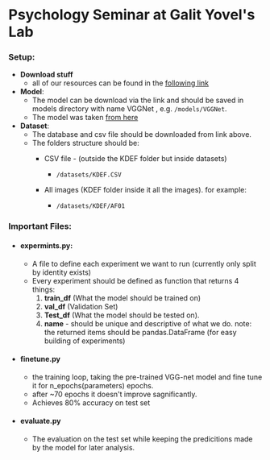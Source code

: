 # Psychology Seminar at Galit Yovel's Lab

### Setup:
* **Download stuff**
    * all of our resources can be found in the [following link](https://drive.google.com/drive/folders/1B6PIZww-UtlqpLhoG2euaS-T9qQMgQX9?usp=sharing)
* **Model**:
    * The model can be download via the  link and should be saved in models directory with name VGGNet , e.g. ```/models/VGGNet```.
    * The model was taken [from here](https://github.com/usef-kh/fer)
* **Dataset**:
     * The database and csv file should be downloaded from link above.
     * The folders structure should be:
        * CSV file - (outside the KDEF folder but inside datasets)
            * `/datasets/KDEF.CSV `

        * All images (KDEF folder inside it all the images). for example:
            * `/datasets/KDEF/AF01`    

### Important Files:
*  #### expermints.py: 
    * A file to define each experiment we want to run (currently only split by identity exists)
    * Every experiment should be defined as function that returns 4 things:
        1) **train_df** (What the model should be trained on)
        2) **val_df** (Validation Set)
        3) **Test_df** (What the model should be tested on).
        4) **name** - should be unique and descriptive of what we do.
        note: the returned items should be pandas.DataFrame (for easy building of experiments)
    
*   #### finetune.py
    * the training loop, taking the pre-trained VGG-net model and fine tune it for n_epochs(parameters) epochs.
    * after ~70 epochs it doesn't improve sagnificantly.
    * Achieves 80% accuracy on test set

*  #### evaluate.py
    * The evaluation on the test set while keeping the predicitions made by the model for later analysis.
